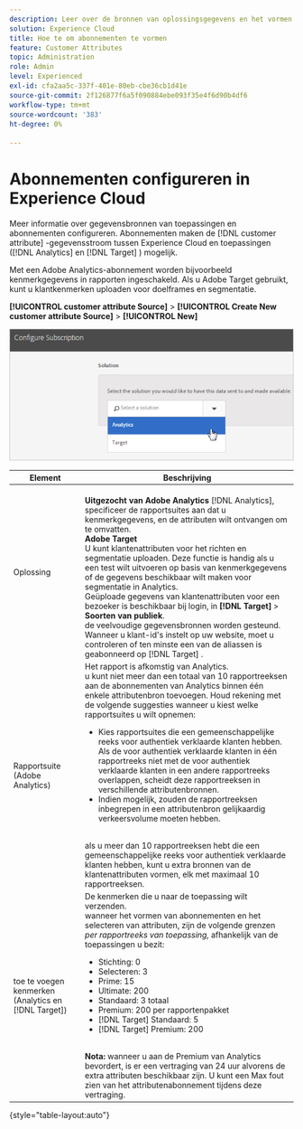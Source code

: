 ```yaml
---
description: Leer over de bronnen van oplossingsgegevens en het vormen abonnementen. Abonnementen maken de gegevensstroom van klantkenmerken tussen Experience Cloud en toepassingen (Analytics en Target) mogelijk.
solution: Experience Cloud
title: Hoe te om abonnementen te vormen
feature: Customer Attributes
topic: Administration
role: Admin
level: Experienced
exl-id: cfa2aa5c-337f-401e-80eb-cbe36cb1d41e
source-git-commit: 2f126877f6a5f090884ebe093f35e4f6d90b4df6
workflow-type: tm+mt
source-wordcount: '383'
ht-degree: 0%

---
```


# Abonnementen configureren in Experience Cloud

Meer informatie over gegevensbronnen van toepassingen en abonnementen configureren. Abonnementen maken de [!DNL customer attribute] -gegevensstroom tussen Experience Cloud en toepassingen ([!DNL Analytics] en [!DNL Target] ) mogelijk.

Met een Adobe Analytics-abonnement worden bijvoorbeeld kenmerkgegevens in rapporten ingeschakeld. Als u Adobe Target gebruikt, kunt u klantkenmerken uploaden voor doelframes en segmentatie.

**[!UICONTROL customer attribute Source]** > **[!UICONTROL Create New customer attribute Source]** > **[!UICONTROL New]**

![ vorm abonnementen in Experience Cloud ](assets/configure_subscription_page.png)

| Element | Beschrijving |
|--- |--- |
| Oplossing | **<br>Uitgezocht van Adobe Analytics** [!DNL Analytics], specificeer de rapportsuites aan dat u kenmerkgegevens, en de attributen wilt ontvangen om te omvatten.<br>**Adobe Target**<br> U kunt klantenattributen voor het richten en segmentatie uploaden. Deze functie is handig als u een test wilt uitvoeren op basis van kenmerkgegevens of de gegevens beschikbaar wilt maken voor segmentatie in Analytics.<br> Geüploade gegevens van klantenattributen voor een bezoeker is beschikbaar bij login, in **[!DNL Target]** > **Soorten van publiek**.<br> de veelvoudige gegevensbronnen worden gesteund. Wanneer u klant-id&#39;s instelt op uw website, moet u controleren of ten minste een van de aliassen is geabonneerd op [!DNL Target] . |
| Rapportsuite (Adobe Analytics) | Het rapport is afkomstig van Analytics.<br> u kunt niet meer dan een totaal van 10 rapportreeksen aan de abonnementen van Analytics binnen één enkele attributenbron toevoegen. Houd rekening met de volgende suggesties wanneer u kiest welke rapportsuites u wilt opnemen:<ul><li>Kies rapportsuites die een gemeenschappelijke reeks voor authentiek verklaarde klanten hebben. Als de voor authentiek verklaarde klanten in één rapportreeks niet met de voor authentiek verklaarde klanten in een andere rapportreeks overlappen, scheidt deze rapportreeksen in verschillende attributenbronnen.</li><li>Indien mogelijk, zouden de rapportreeksen inbegrepen in een attributenbron gelijkaardig verkeersvolume moeten hebben.</li></ul><br> als u meer dan 10 rapportreeksen hebt die een gemeenschappelijke reeks voor authentiek verklaarde klanten hebben, kunt u extra bronnen van de klantenattributen vormen, elk met maximaal 10 rapportreeksen. |
| toe te voegen kenmerken (Analytics en [!DNL Target]) | De kenmerken die u naar de toepassing wilt verzenden. <br> wanneer het vormen van abonnementen en het selecteren van attributen, zijn de volgende grenzen _per rapportreeks van toepassing,_ afhankelijk van de toepassingen u bezit:<ul><li>Stichting: 0</li><li>Selecteren: 3</li><li>Prime: 15</li><li>Ultimate: 200</li><li>Standaard: 3 totaal</li><li>Premium: 200 per rapportenpakket</li><li>[!DNL Target] Standaard: 5</li><li>[!DNL Target] Premium: 200</li></ul><br>**Nota:** wanneer u aan de Premium van Analytics bevordert, is er een vertraging van 24 uur alvorens de extra attributen beschikbaar zijn. U kunt een Max fout zien van het attributenabonnement tijdens deze vertraging. |

{style="table-layout:auto"}

